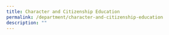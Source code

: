 ```yaml
---
title: Character and Citizenship Education
permalink: /department/character-and-citizenship-education
description: ""
---
```

